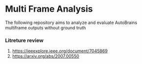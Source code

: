 # Multi Frame Analysis
The following repository aims to analyze and evaluate AutoBrains multiframe outputs without ground truth
### Litreture review
1. https://ieeexplore.ieee.org/document/7045869
2. https://arxiv.org/abs/2007.00550


